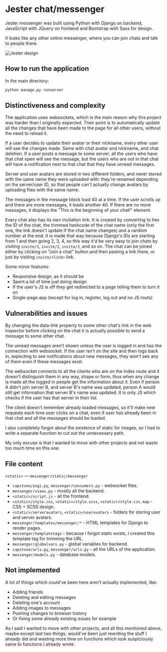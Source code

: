 # Jester chat/messenger
Jester messenger was built using Python with Django on backend, JavaScript with JQuery on frontend and Bootstrap with Sass for design.

It looks like any other online messenger, where you can join chats and talk to people there.

![Jester design](https://lh3.googleusercontent.com/fife/AMPSemc_SIB_SUfjCa_-BvK3C0ufprUn-NpQLQpMzof4QhXDQE5qCXeIjMaX2IzN9DT-AWCVxIoHlDn5m7la5oJkWTIk4qvsFWayi5FH8EZQhYgxLF0o11m3HY63u8mbkdxrE0zSShZWm7UM7GKyBiMDmKCU7kRSRZ3p-gSGrZCRedl2h30Jg6Npr2TcU4Y1f-LruxzqMmSBWFvnD5srg1pP0QKroh-2HUW2UAPlHv0rca6cEldbZugQ8Itct6VBkv7FDhRJO3j0nPO1jFFQj2L1r8DjJbQdYtTxPMgOkSpU2EzN2VwazBqDlVwpsiw1BaMHmmFtizzdQ1VA2usnqG9Q_y7TSdPsDdq2D3DZnk7FQ-ZeKPwwIlIH8yua9JhDIfc-nFdHtCIHwr3ZnDIrl-a-cZK1Dek7s6CdJ6lb9-1X41W99OOYIS-QfVER4ZSbnfNxtgNliVyu4WAUieIScp6C6Ihq5qBISkmPtSI6u9t_paDYefUBhn50nzfjH2nYq7RmMFImayFKqr3x031kGD6L-0zi_g3oLcGsOhHjNZgeEEhSf8VV9DbjgrwdUqkrpG2HgKgS3jaEbPAkHZj4AQfdx7MU3-OEUOjXGxkhZEbKWfAayiEINddA1IivMK1rphyEC_9cdwCLTj7TtX0HVqcceO3070WhzGybehtPvdn_-6TPp942VE9fR4ZfzFYkq0vbHZQKv0iHmY-GLakbImbFAJxlXx0vxOath_E28MHc3hnNKctWOsnl0M0juuETS8Fv9AETfiGpRy5pX6r9xzv3Ms-oYUdAcU5AqgU9q40TBBtI9FQHYltedhq3OPZf3q1tCbhaYb7W3gS9iGCgfPrqaknCkXdmMU9ocD_MdXtmRTU_XB6HKnY31uVq4Xcc6YxrIGSKyvnElaAz5wssi3ngro6mx61DfY47dcaV9C9pHeHitPrMzqpXnSkj0yn7iLDqZxFdM1U_EYlZFp-rnQCcc7UWKFJWOT_vPgTjI5_RWVa5ZkpN9_Y9XRku3Cra8UIW7UO41h9thrvKOL86lpZETgp1G1_I86hUblkJ_ciyU_4uYOI499fFlK9h8XFglB2iayezVwaEmMPslFdDXmW-xgkPmGhvkHBYc9QZbZ-3khLnxk0cAQI11qVlb4f9QnKAEpBpW-mfBL2yumLT-UAMiZ_7sMAohe_DuJ1eo58Dt82_PRhpw8GvCy2flDSf-wwcjqtVkPJWxbfmhHYoOl-deozrbTYIo4Jfouiajqjomfbb9W6qGh76mNoIJyrMBJyNhnyyAiJYChlTEgmyzjwDNYDb3APj8WK9KPnyOH5iLv3ozKCt1XMQnhNHSP-Ht7h4Mz0fs09p9L41hts7qr1bRbVZ7zU2oUZOXBX_eLO_Fkcb5Th3AI1u_rUJbnXZ4GPB2w_GDVTYFy2kwCcHyozkgPmt3B_X14YO5k1cFAtSVvQi_6Yx82iLWIV00WtC2bNQRQ5dKgYZfL9w_Gj0YD8h-Qp3pMlnI_yZUv9p3tAM4w6s4-1wTFNYzmRftuyA=w2560-h1386)

## How to run the application
In the main directory:
```bash
python manage.py runserver
```

## Distinctiveness and complexity
The application uses websockets, which is the main reason why this project was harder than I originally expected. Their point is to automatically update all the changes that have been made to the page for all other users, without the need to reload it.

If a user decides to update their avatar or their nickname, every other user will see the changes made. Same with chat avatar and nickname, and chat deletion. If a user posts a message to some server, all the users who have that chat open will see the message, but the users who are not in that chat will have a notification next to that chat that they have unread messages.

Server and user avatars are stored in two different folders, and never stored with the same name they were uploaded with: they're renamed depending on the server/user ID, so that people can't actually change avatars by uploading files with the same name.

The messages in the message block load 40 at a time. If the user scrolls up and there are more messages, it loads another 40. If there are no more messages, it displays the "This is the beginning of your chat!" element.

Every chat also has its own invitation link. It is created by converting to hex the ID of the chat, the trimmed hashcode of the chat name (only the first one, the link doesn't update if the chat name changes) and a random number at the end. It is made that way because Django's IDs are starting from 1 and then going 2, 3, 4, so this way it'd be very easy to join chats by visiting `invite/1`, `invite/2`, `invite/3`, and so on. The chat can be joined either by clicking on "Join a chat" button and then pasting a link there, or just by visiting `invite/<link>` link.

Some minor features:
* Responsive design, as it should be
* Spent a lot of time just doing design
* If the user's JS is off they get redirected to a page telling them to turn it on
* Single-page app (except for log in, register, log out and no JS routs)

## Vulnerabilities and issues
By changing the data-link property to some other chat's link in the web inspector before clicking on the chat it is actually possible to send a message to some other chat.

The unread messages aren't shown unless the user is logged in and has the connection with websocket. If the user isn't on the site and then logs back in, expecting to see notifications about new messages, they won't see any of them even if these messages exist.

The websocket connects to all the clients who are on the index route and it doesn't distinguish them in any way, shape or form, thus when any change is made all the logged in people get the information about it. Even if person A didn't join server B, and server B's name was updated, person A would still get information that server B's name was updated. It is only JS which checks if the user has that server in their list.

The client doesn't remember already loaded messages, so it'll make new requests each time user clicks on a chat, even if user has already been in that chat and all the messages should be loaded.

I also completely forgot about the existence of static for images, so I had to write a separate function to cut out the unnecessary path.

My only excuse is that I wanted to move with other projects and not waste too much time on this one.

## File content
`<static>` — `messenger/static/messenger`
* `capstone/asgi.py`, `messenger/consumers.py` - websocket files.
* `messenger/views.py` - mostly all the backend.
* `<static>/script.js` - all the frontend.
* `<static>/style.css`, `<static>/style.scss`, `<static>/style.css.map` - CSS + SCSS design.
* `<static>/serveravatars`, `<static>/useravatars` - folders for storing user and server avatars.
* `messenger/templates/messenger/*` - HTML templates for Django to render pages.
* `messenger/templatetags` - because I forgot static exists, I created this template tag for trimming the URL.
* `messenger/globalvars.py` - global variables for backend.
* `capstone/urls.py`, `messenger/urls.py` - all the URLs of the application.
* `messenger/models.py` - database models.

## Not implemented
A lot of things which could've been here aren't actually implemented, like:
* Adding friends
* Deleting and editing messages
* Deleting one's account
* Adding images to messages
* Pushing changes to browser history
* Or fixing some already existing issues for example

As I said I wanted to move with other projects, and all this mentioned above, maybe except last two things, would've been just rewriting the stuff I already did and wasting more time on functions which look suspiciously same to functions I already wrote.
